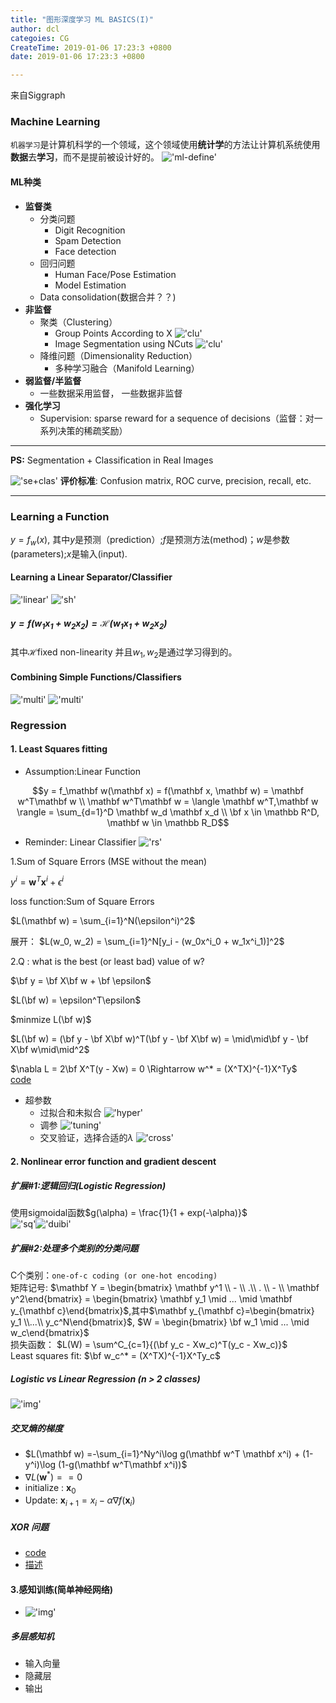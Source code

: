 ```yaml
---
title: "图形深度学习 ML BASICS(I)"
author: dcl
categoies: CG
CreateTime: 2019-01-06 17:23:3 +0800
date: 2019-01-06 17:23:3 +0800

---
```

来自Siggraph

<!--more-->
### Machine Learning
`机器学习`是计算机科学的一个领域，这个领域使用<b>统计学</b>的方法让计算机系统使用<b>数据</b>去<b>学习</b>，而不是提前被设计好的。
!['ml-define'](../images\ml-define.png)
#### ML种类
- <b>监督类</b>
    - 分类问题
        - Digit Recognition
        - Spam Detection
        - Face detection
    - 回归问题
        - Human Face/Pose Estimation
        - Model Estimation
    - Data consolidation(数据合并？？)
- <b>非监督</b>
    - 聚类（Clustering）
        - Group Points According to X
        !['clu'](../images\clus.png)
        - Image Segmentation using NCuts
        !['clu'](../images\ncuts.png)
    - 降维问题（Dimensionality Reduction）
        - 多种学习融合（Manifold Learning）
- <b>弱监督/半监督</b>
    - 一些数据采用监督， 一些数据非监督
- <b>强化学习</b>
    - Supervision: sparse reward for a sequence of decisions（监督：对一系列决策的稀疏奖励）
<hr/>
<b>PS:</b>
    Segmentation + Classification in Real Images

!['se+clas'](../images\seg&class.png)
<b>评价标准</b>: Confusion matrix, ROC curve, precision, recall, etc.
<hr/>


### Learning a Function

$y = f_w(x)$, 其中$y$是预测（prediction）;$f$是预测方法(method)；$w$是参数(parameters);$x$是输入(input).

#### Learning a Linear Separator/Classifier

!['linear'](../images\linear.png)
!['sh'](../images\sh.png)
##### $y = f(w_1x_1 + w_2x_2) = \mathcal H(w_1x_1 + w_2x_2)$
其中$\mathcal H$fixed non-linearity 并且$w_1 ,w_2$是通过学习得到的。

#### Combining Simple Functions/Classifiers
!['multi'](../images\multi.png)
!['multi'](../images\multi2.png)


### Regression
#### 1. Least Squares fitting
- Assumption:Linear Function

$$y = f_\mathbf w(\mathbf x) = f(\mathbf x, \mathbf w) = \mathbf w^T\mathbf w \\ \mathbf w^T\mathbf w = \langle \mathbf w^T,\mathbf w \rangle = \sum_{d=1}^D \mathbf w_d \mathbf x_d \\ \bf x \in \mathbb R^D, \mathbf w \in \mathbb R_D$$

- Reminder: Linear Classifier
!['rs'](../images\rs.png)

1.Sum of Square Errors (MSE without the mean)

$y^i = \mathbf w^T\mathbf x^i + \epsilon^i$

loss function:Sum of Square Errors

$L(\mathbf w) = \sum_{i=1}^N(\epsilon^i)^2$

展开：
$L(w_0, w_2) = \sum_{i=1}^N[y_i - (w_0x^i_0 + w_1x^i_1)]^2$

2.Q : what is the best (or least bad) value of w?

$\bf y = \bf X\bf w + \bf \epsilon$

$L(\bf w) = \epsilon^T\epsilon$

$minmize L(\bf w)$

$L(\bf w) = (\bf y - \bf X\bf w)^T(\bf y - \bf X\bf w) = \mid\mid\bf y - \bf X\bf w\mid\mid^2$

$\nabla L = 2\bf X^T(y - Xw) = 0 \Rightarrow w^* = (X^TX)^{-1}X^Ty$<br>
[code](https://github.com/dclcs/CG_ML_CODE/blob/master/source/linear_regression.ipynb)
- 超参数
    - 过拟合和未拟合
    !['hyper'](../images\hyper.png)
    - 调参
    !['tuning'](../images\tuning.png)
    - 交叉验证，选择合适的$\lambda$
    !['cross'](../images\cross.png)

#### 2. Nonlinear error function and gradient descent
##### 扩展#1:逻辑回归(Logistic Regression)
使用sigmoidal函数$g(\alpha) = \frac{1}{1 + exp(-\alpha)}$<br>
!['sq'](../images\squashing.png)!['duibi'](../images\duibi.png)
##### 扩展#2:处理多个类别的分类问题
C个类别：`one-of-c coding (or one-hot encoding)`<br>
矩阵记号:
$\mathbf Y = \begin{bmatrix} \mathbf y^1 \\ - \\ .\\ . \\ - \\ \mathbf y^2\end{bmatrix} = \begin{bmatrix} \mathbf y_1 \mid ... \mid \mathbf y_{\mathbf c}\end{bmatrix}$,其中$\mathbf y_{\mathbf c}=\begin{bmatrix} y_1 \\...\\ y_c^N\end{bmatrix}$, $W = \begin{bmatrix} \bf w_1 \mid ... \mid w_c\end{bmatrix}$<br>
损失函数：
$L(W) = \sum^C_{c=1}{(\bf y_c - Xw_c)^T(y_c - Xw_c)}$<br>
Least squares fit:
$\bf w_c^* = (X^TX)^{-1}X^Ty_c$
##### Logistic vs Linear Regression (n > 2 classes)

!['img'](../images/logistc.png)

##### 交叉熵的梯度
- $L(\mathbf w) =-\sum_{i=1}^Ny^i\log g(\mathbf w^T \mathbf x^i) + (1-y^i)\log (1-g(\mathbf w^T\mathbf x^i))$
- $\nabla L(\mathbf w^*) == 0$
- initialize : $\mathbf x_0$
- Update: $\mathbf x_{i+1} = x_{i} - \alpha \nabla f(\mathbf x_i)$

##### XOR 问题
- [code](https://github.com/dclcs/deep_learning_with_python_code/blob/master/deep_learning_with_python_code_ch2.ipynb)
- [描述](https://dclcs.github.io/post/dl-with-py-ch2.html)

#### 3.感知训练(简单神经网络)

- !['img'](../images/higher_dimension.png)
##### 多层感知机
- 输入向量
- 隐藏层
- 输出


